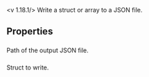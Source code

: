 <v 1.18.1/>
Write a struct or array to a JSON file.

## Properties

### <junc path>
Path of the output JSON file.

### <junc struct>
Struct to write.